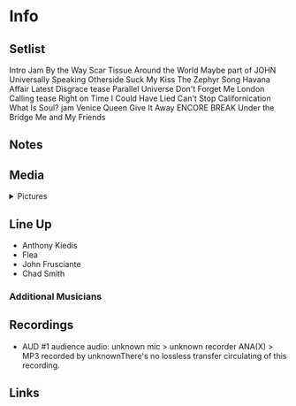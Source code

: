 # Info

## Setlist

Intro Jam
By the Way
Scar Tissue
Around the World
Maybe part of JOHN
Universally Speaking
Otherside
Suck My Kiss
The Zephyr Song
Havana Affair
Latest Disgrace tease
Parallel Universe
Don't Forget Me
London Calling tease
Right on Time
I Could Have Lied
Can't Stop
Californication
What Is Soul? jam
Venice Queen
Give It Away
ENCORE BREAK
Under the Bridge
Me and My Friends

## Notes

## Media 

<details>
  <summary>Pictures</summary>
  <!--<img alt="Setlist" title="Setlist" src="_.jpg" height="200" />
  <img alt="Ticket" title="Ticket" src="_.jpg" height="200" />
  <img alt="Flyer" title="Flyer" src="_.jpg" height="200" />
  <img alt="Clipping" title="Clipping" src="_.jpg" height="200" />-->
</details>

## Line Up

* Anthony Kiedis
* Flea
* John Frusciante
* Chad Smith

### Additional Musicians

## Recordings

* AUD #1 audience audio: unknown mic > unknown recorder ANA(X) > MP3 recorded by unknownThere's no lossless transfer circulating of this recording.

## Links